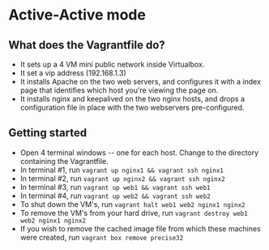 # Active-Active mode

## What does the Vagrantfile do?

* It sets up a 4 VM mini public network inside Virtualbox.
* It set a vip address (192.168.1.3)
* It installs Apache on the two web servers, and configures it with a index page that identifies which host you're viewing the page on.
* It installs nginx and keepalived on the two nginx hosts, and drops a configuration file in place with the two webservers pre-configured.

## Getting started

* Open 4 terminal windows -- one for each host.  Change to the directory containing the Vagrantfile.
* In terminal #1, run ``` vagrant up nginx1 && vagrant ssh nginx1 ```
* In terminal #2, run ``` vagrant up nginx2 && vagrant ssh nginx2 ```
* In terminal #3, run ``` vagrant up web1 && vagrant ssh web1 ```
* In terminal #4, run ``` vagrant up web2 && vagrant ssh web2 ```
* To shut down the VM's, run ``` vagrant halt web1 web2 nginx1 nginx2 ```
* To remove the VM's from your hard drive, run ``` vagrant destroy web1 web2 nginx1 nginx2 ```
* If you wish to remove the cached image file from which these machines were created, run ``` vagrant box remove precise32 ```
